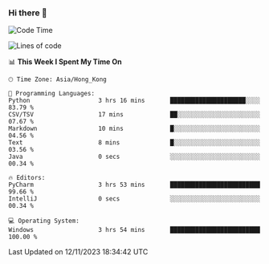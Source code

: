### Hi there 👋

<!--
**RoiexLee/RoiexLee** is a ✨ _special_ ✨ repository because its `README.md` (this file) appears on your GitHub profile.

Here are some ideas to get you started:

- 🔭 I’m currently working on ...
- 🌱 I’m currently learning ...
- 👯 I’m looking to collaborate on ...
- 🤔 I’m looking for help with ...
- 💬 Ask me about ...
- 📫 How to reach me: ...
- 😄 Pronouns: ...
- ⚡ Fun fact: ...
-->

<!--START_SECTION:waka-->
![Code Time](http://img.shields.io/badge/Code%20Time-382%20hrs%2014%20mins-blue)

![Lines of code](https://img.shields.io/badge/From%20Hello%20World%20I%27ve%20Written-36.5%20thousand%20lines%20of%20code-blue)

📊 **This Week I Spent My Time On** 

```text
🕑︎ Time Zone: Asia/Hong_Kong

💬 Programming Languages: 
Python                   3 hrs 16 mins       █████████████████████░░░░   83.79 % 
CSV/TSV                  17 mins             ██░░░░░░░░░░░░░░░░░░░░░░░   07.67 % 
Markdown                 10 mins             █░░░░░░░░░░░░░░░░░░░░░░░░   04.56 % 
Text                     8 mins              █░░░░░░░░░░░░░░░░░░░░░░░░   03.56 % 
Java                     0 secs              ░░░░░░░░░░░░░░░░░░░░░░░░░   00.34 % 

🔥 Editors: 
PyCharm                  3 hrs 53 mins       █████████████████████████   99.66 % 
IntelliJ                 0 secs              ░░░░░░░░░░░░░░░░░░░░░░░░░   00.34 % 

💻 Operating System: 
Windows                  3 hrs 54 mins       █████████████████████████   100.00 % 
```


 Last Updated on 12/11/2023 18:34:42 UTC
<!--END_SECTION:waka-->
